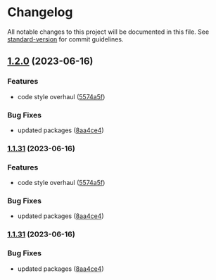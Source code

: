 # Changelog

All notable changes to this project will be documented in this file. See [standard-version](https://github.com/conventional-changelog/standard-version) for commit guidelines.

## [1.2.0](https://github.com/suptower/soupify/compare/v1.1.4...v1.2.0) (2023-06-16)

### Features

- code style overhaul ([5574a5f](https://github.com/suptower/soupify/commit/5574a5f741fa2f1558c20faad723e0a70a77d8ba))

### Bug Fixes

- updated packages ([8aa4ce4](https://github.com/suptower/soupify/commit/8aa4ce42224fd1a1124f4cdea72acbf724926023))

### [1.1.31](https://github.com/suptower/soupify/compare/v1.1.4...v1.1.31) (2023-06-16)

### Features

- code style overhaul ([5574a5f](https://github.com/suptower/soupify/commit/5574a5f741fa2f1558c20faad723e0a70a77d8ba))

### Bug Fixes

- updated packages ([8aa4ce4](https://github.com/suptower/soupify/commit/8aa4ce42224fd1a1124f4cdea72acbf724926023))

### [1.1.31](https://github.com/suptower/soupify/compare/v1.1.4...v1.1.31) (2023-06-16)

### Bug Fixes

- updated packages ([8aa4ce4](https://github.com/suptower/soupify/commit/8aa4ce42224fd1a1124f4cdea72acbf724926023))
